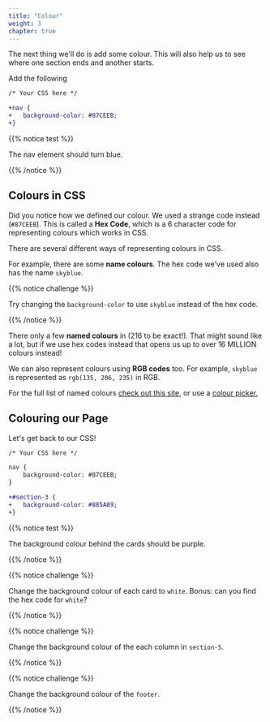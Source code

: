 ```yaml
---
title: "Colour"
weight: 3
chapter: true
---
```


The next thing we'll do is add some colour.
This will also help us to see where one section ends and another starts.

Add the following

```diff
/* Your CSS here */

+nav {
+	background-color: #87CEEB;
+}
```

{{% notice test %}}

The nav element should turn blue.

{{% /notice %}}

## Colours in CSS

Did you notice how we defined our colour.
We used a strange code instead (`#87CEEB`).
This is called a **Hex Code**, which is a 6 character code for representing colours which works in CSS.

There are several different ways of representing colours in CSS.

For example, there are some **name colours**.
The hex code we've used also has the name `skyblue`.

{{% notice challenge %}}

Try changing the `background-color` to use `skyblue` instead of the hex code.

{{% /notice %}}

There only a few **named colours** in (216 to be exact!).
That might sound like a lot, but if we use hex codes instead that opens us up to over 16 MILLION colours instead!

We can also represent colours using **RGB codes** too.
For example, `skyblue` is represented as `rgb(135, 206, 235)` in RGB.

For the full list of named colours [check out this site,](https://htmlcolorcodes.com/color-names/) or use a [colour picker.](https://htmlcolorcodes.com/color-picker/)

## Colouring our Page

Let's get back to our CSS!

```diff
/* Your CSS here */

nav {
	background-color: #87CEEB;
}

+#section-3 {
+	background-color: #885A89;
+}
```

{{% notice test %}}

The background colour behind the cards should be purple.

{{% /notice %}}

{{% notice challenge %}}

Change the background colour of each card to `white`. Bonus: can you find the hex code for `white`?

{{% /notice %}}

{{% notice challenge %}}

Change the background colour of the each column in `section-5`.

{{% /notice %}}

{{% notice challenge %}}

Change the background colour of the `footer`.

{{% /notice %}}
